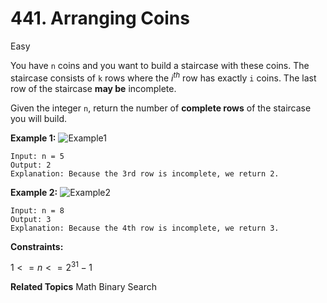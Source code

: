 # 441. Arranging Coins

Easy

You have `n` coins and you want to build a staircase with these coins. The staircase consists of `k` rows where the $i^{th}$ row has exactly `i` coins. The last row of the staircase **may be** incomplete.

Given the integer `n`, return the number of **complete rows** of the staircase you will build.

 

**Example 1:**
![Example1](https://assets.leetcode.com/uploads/2021/04/09/arrangecoins1-grid.jpg)
```
Input: n = 5
Output: 2
Explanation: Because the 3rd row is incomplete, we return 2.
```
**Example 2:**
![Example2](https://assets.leetcode.com/uploads/2021/04/09/arrangecoins2-grid.jpg)
```
Input: n = 8
Output: 3
Explanation: Because the 4th row is incomplete, we return 3.
```

**Constraints:**

$1 <= n <= 2^{31} - 1$

**Related Topics**
Math
Binary Search
